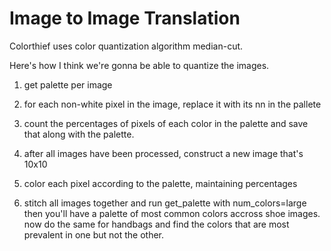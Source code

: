 Image to Image Translation
==========================

Colorthief uses color quantization algorithm median-cut.

Here's how I think we're gonna be able to quantize the images.
1. get palette per image
2. for each non-white pixel in the image, replace it with its nn in the pallete
3. count the percentages of pixels of each color in the palette and save that
   along with the palette.

4. after all images have been processed, construct a new image that's 10x10
5. color each pixel according to the palette, maintaining percentages
6. stitch all images together and run get\_palette with num\_colors=large
then you'll have a palette of most common colors accross shoe images.
now do the same for handbags and find the colors that are most prevalent in one
but not the other.
